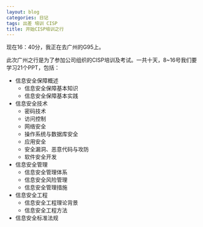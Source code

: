 ```yaml
---
layout: blog
categories: 日记
tags: 出差 培训 CISP
title: 开始CISP培训之行
---
```


现在16：40分，我正在去广州的G95上。

此次广州之行是为了参加公司组织的CISP培训及考试。一共十天，8~16号我们要学习21个PPT，包括：
* 信息安全保障概述
    * 信息安全保障基本知识
    * 信息安全保障基本实践 
* 信息安全技术
    * 密码技术
    * 访问控制
    * 网络安全
    * 操作系统与数据库安全
    * 应用安全
    * 安全漏洞、恶意代码与攻防
    * 软件安全开发
* 信息安全管理
    * 信息安全管理体系
    * 信息安全风险管理
    * 信息安全管理措施 
* 信息安全工程
    * 信息安全工程理论背景
    * 信息安全工程方法
* 信息安全标准法规



